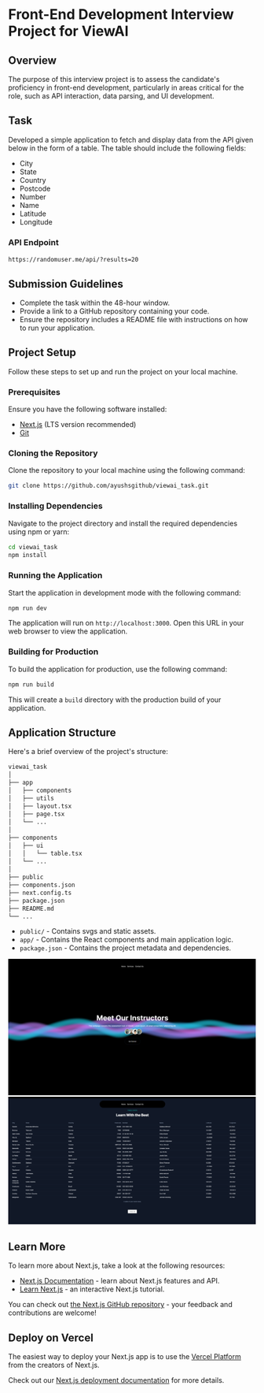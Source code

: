 # Front-End Development Interview Project for ViewAI

## Overview

The purpose of this interview project is to assess the candidate's proficiency in front-end development, particularly in areas critical for the role, such as API interaction, data parsing, and UI development.

## Task

Developed a simple application to fetch and display data from the API given below in the form of a table. The table should include the following fields:
- City
- State
- Country
- Postcode
- Number
- Name
- Latitude
- Longitude

### API Endpoint
```
https://randomuser.me/api/?results=20
```

## Submission Guidelines

- Complete the task within the 48-hour window.
- Provide a link to a GitHub repository containing your code.
- Ensure the repository includes a README file with instructions on how to run your application.

## Project Setup

Follow these steps to set up and run the project on your local machine.

### Prerequisites

Ensure you have the following software installed:
- [Next.js](https://nextjs.org/) (LTS version recommended)
- [Git](https://git-scm.com/)

### Cloning the Repository

Clone the repository to your local machine using the following command:

```bash
git clone https://github.com/ayushsgithub/viewai_task.git
```

### Installing Dependencies

Navigate to the project directory and install the required dependencies using npm or yarn:

```bash
cd viewai_task
npm install
```

### Running the Application

Start the application in development mode with the following command:

```bash
npm run dev
```


The application will run on `http://localhost:3000`. Open this URL in your web browser to view the application.

### Building for Production

To build the application for production, use the following command:

```bash
npm run build
```


This will create a `build` directory with the production build of your application.

## Application Structure

Here's a brief overview of the project's structure:

```
viewai_task
│
├── app
│   ├── components
│   ├── utils
│   ├── layout.tsx
│   ├── page.tsx
│   └── ...
│
├── components
│   ├── ui
│   │   └── table.tsx
│   └── ...
│
├── public
├── components.json
├── next.config.ts
├── package.json
├── README.md
└── ...
```

- `public/` - Contains svgs and static assets.
- `app/` - Contains the React components and main application logic.
- `package.json` - Contains the project metadata and dependencies.

![HeroSection](https://github.com/ayushsgithub/viewai_task/blob/main/public/heroSection.png?raw=true)
![TableSection](https://github.com/ayushsgithub/viewai_task/blob/main/public/tableSection.png?raw=true)

## Learn More

To learn more about Next.js, take a look at the following resources:

- [Next.js Documentation](https://nextjs.org/docs) - learn about Next.js features and API.
- [Learn Next.js](https://nextjs.org/learn) - an interactive Next.js tutorial.

You can check out [the Next.js GitHub repository](https://github.com/vercel/next.js/) - your feedback and contributions are welcome!

## Deploy on Vercel

The easiest way to deploy your Next.js app is to use the [Vercel Platform](https://vercel.com/new?utm_medium=default-template&filter=next.js&utm_source=create-next-app&utm_campaign=create-next-app-readme) from the creators of Next.js.

Check out our [Next.js deployment documentation](https://nextjs.org/docs/deployment) for more details.
